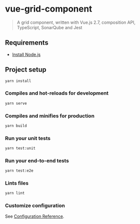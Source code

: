 # vue-grid-component

> A grid component, written with Vue.js 2.7, composition API, TypeScript, SonarQube and Jest

## Requirements

- [Install Node.js](https://nodejs.org/en/download/)
## Project setup

```sh
yarn install
```

### Compiles and hot-reloads for development

```sh
yarn serve
```

### Compiles and minifies for production

```sh
yarn build
```

### Run your unit tests

```sh
yarn test:unit
```

### Run your end-to-end tests

```sh
yarn test:e2e
```

### Lints files

```sh
yarn lint
```

### Customize configuration

See [Configuration Reference](https://cli.vuejs.org/config/).

